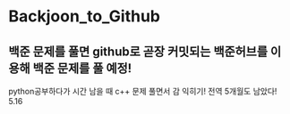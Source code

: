 # Backjoon_to_Github

## 백준 문제를 풀면 github로 곧장 커밋되는 백준허브를 이용해 백준 문제를 풀 예정!
python공부하다가 시간 남을 때 c++ 문제 풀면서 감 익히기! 
전역 5개월도 남았다! 5.16  

